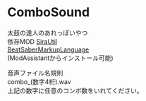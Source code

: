 # ComboSound
太鼓の達人のあれっぽいやつ  
依存MOD
[SiraUtil](https://github.com/Auros/SiraUtil)  
[BeatSaberMarkupLanguage](https://github.com/monkeymanboy/BeatSaberMarkupLanguage)  
(ModAssistantからインストール可能)
  
音声ファイル名規則  
combo_(数字4桁).wav  
上記の数字に任意のコンボ数をいれてください。
